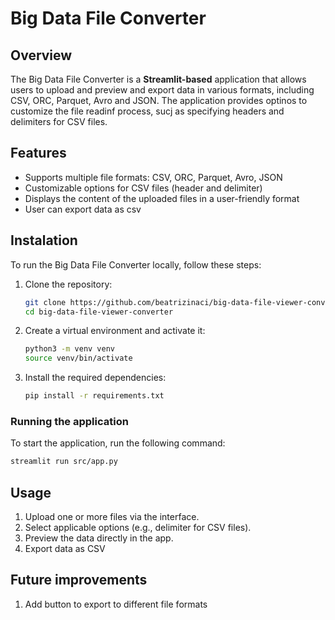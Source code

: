 # Big Data File Converter

## Overview
The Big Data File Converter is a **Streamlit-based** application that allows users to upload and preview and export data in various formats, including CSV, ORC, Parquet, Avro and JSON. The application provides optinos to customize the file readinf process, sucj as specifying headers and delimiters for CSV files.

## Features
- Supports multiple file formats: CSV, ORC, Parquet, Avro, JSON
- Customizable options for CSV files (header and delimiter)
- Displays the content of the uploaded files in a user-friendly format
- User can export data as csv

## Instalation
To run the Big Data File Converter locally, follow these steps:

1. Clone the repository:
    ```sh
    git clone https://github.com/beatrizinaci/big-data-file-viewer-converter.git
    cd big-data-file-viewer-converter
    ```

2. Create a virtual environment and activate it:
    ```sh
    python3 -m venv venv
    source venv/bin/activate
    ```

3. Install the required dependencies:
    ```sh
    pip install -r requirements.txt
    ```
### Running the application
To start the application, run the following command:
```sh
streamlit run src/app.py
```

## Usage

1. Upload one or more files via the interface.
2. Select applicable options (e.g., delimiter for CSV files).
3. Preview the data directly in the app.
4. Export data as CSV 

## Future improvements 

1. Add button to export to different file formats